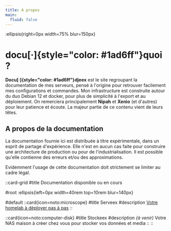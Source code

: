 ```yaml
---
title: A propos
main:
  fluid: false
---
```

:ellipsis{right=0px width=75% blur=150px}

# docu[·]{style="color: #1ad6ff"}quoi ?

__Docu[·]{style="color: #1ad6ff"}djeex__ est le site regroupant la documentation de mes serveurs, pensé à l'origine pour retrouver facilement mes configurations et commandes. Mon infrastructure est construite autour du duo Debian 12 et docker, pour plus de simplicité à l'export et au déploiement. On remerciera principalement __Nipah__ et __Xenio__ (et d'autres) pour leur patience et écoute. La majeur partie de ce contenu vient de leurs têtes.

## A propos de la documentation

La documentation fournie ici est distribuée à titre expérimentale, dans un esprit de partage d'expérience. Elle n'est en aucun cas faite pour construire une architecture de production ou pour de l'industrialisation. Il est possible qu'elle contienne des erreurs et/ou des approximations.

Evidemment l'usage de cette documentation doit strictement se limiter au cadre légal.

::card-grid
#title
Documentation disponible ou en cours

#root
:ellipsis{left=0px width=40rem top=10rem blur=140px}

#default
  ::card{icon=noto:microscope}
  #title
  Serveex
  #description
  [Votre homelab à déployer pas à pas](/serveex/introduction)
  ::

  ::card{icon=noto:computer-disk}
  #title
  Stockeex
  #description
  *(à venir)* Votre NAS maison à créer chez vous pour stocker vos données et media
  ::
::

